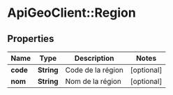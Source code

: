 # ApiGeoClient::Region

## Properties
Name | Type | Description | Notes
------------ | ------------- | ------------- | -------------
**code** | **String** | Code de la région | [optional] 
**nom** | **String** | Nom de la région | [optional] 

